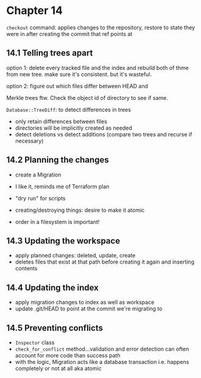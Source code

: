 # Chapter 14

`checkout` command: applies changes to the repository, restore to state they were in after creating the commit that ref points at

## 14.1 Telling trees apart

option 1: delete every tracked file and the index and rebuild both of thme from new tree. make sure it's consistent. but it's wasteful.

option 2: figure out which files differ between HEAD and <rev>

Merkle trees ftw. Check the object id of directory to see if same.
  
`Database::TreeDiff`: to detect differences in trees
 - only retain differences between files 
 - directories will be implicitly created as needed
 - detect deletions vs detect additions (compare two trees and recurse if necessary) 
  
## 14.2 Planning the changes
 - create a Migration 
 - I like it, reminds me of Terraform plan
 - "dry run" for scripts
 - creating/destroying things: desire to make it atomic 
  
 - order in a filesystem is important!
 
## 14.3 Updating the workspace
  - apply planned changes: deleted, update, create
  - deletes files that exist at that path before creating it again and inserting contents

## 14.4 Updating the index
  - apply migration changes to index as well as workspace
  - update .git/HEAD to point at the commit we're migrating to

## 14.5 Preventing conflicts
  - `Inspector` class
  - `check_for_conflict` method...validation and error detection can often account for more code than success path 
  - with the logic, Migration acts like a database transaction i.e. happens completely or not at all aka atomic 
  
